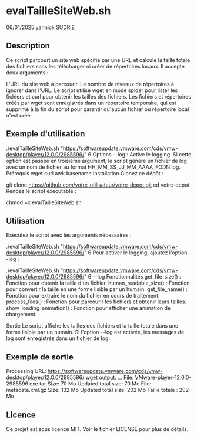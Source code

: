 # evalTailleSiteWeb.sh
06/01/2025
yannick SUDRIE

## Description
Ce script parcourt un site web spécifié par une URL et calcule la taille totale des fichiers sans les télécharger ni créer de répertoires locaux. Il accepte deux arguments :

L'URL du site web à parcourir.
Le nombre de niveaux de répertoires à ignorer dans l'URL.
Le script utilise wget en mode spider pour lister les fichiers et curl pour obtenir les tailles des fichiers. Les fichiers et répertoires créés par wget sont enregistrés dans un répertoire temporaire, qui est supprimé à la fin du script pour garantir qu'aucun fichier ou répertoire local n'est créé.

## Exemple d'utilisation
./evalTailleSiteWeb.sh "https://softwareupdate.vmware.com/cds/vmw-desktop/player/12.0.0/2985596/" 6
Options
--log : Active le logging. Si cette option est passée en troisième argument, le script génère un fichier de log avec un nom de fichier au format HH_MM_SS_JJ_MM_AAAA_FQDN.log.
Prérequis
wget
curl
awk
basename
Installation
Clonez ce dépôt :

git clone https://github.com/votre-utilisateur/votre-depot.git
cd votre-depot
Rendez le script exécutable :

chmod +x evalTailleSiteWeb.sh

## Utilisation
Exécutez le script avec les arguments nécessaires :

./evalTailleSiteWeb.sh "https://softwareupdate.vmware.com/cds/vmw-desktop/player/12.0.0/2985596/" 6
Pour activer le logging, ajoutez l'option --log :

./evalTailleSiteWeb.sh "https://softwareupdate.vmware.com/cds/vmw-desktop/player/12.0.0/2985596/" 6 --log
Fonctionnalités
get_file_size() : Fonction pour obtenir la taille d'un fichier.
human_readable_size() : Fonction pour convertir la taille en une forme lisible par un humain.
get_file_name() : Fonction pour extraire le nom du fichier en cours de traitement.
process_files() : Fonction pour parcourir les fichiers et obtenir leurs tailles.
show_loading_animation() : Fonction pour afficher une animation de chargement.

Sortie
Le script affiche les tailles des fichiers et la taille totale dans une forme lisible par un humain. Si l'option --log est activée, les messages de log sont enregistrés dans un fichier de log.

## Exemple de sortie
Processing URL: https://softwareupdate.vmware.com/cds/vmw-desktop/player/12.0.0/2985596/
wget output: ...
File: VMware-player-12.0.0-2985596.exe.tar
Size: 70 Mo
Updated total size: 70 Mo
File: metadata.xml.gz
Size: 132 Mo
Updated total size: 202 Mo
Taille totale : 202 Mo


## Licence
Ce projet est sous licence MIT. Voir le fichier LICENSE pour plus de détails.
